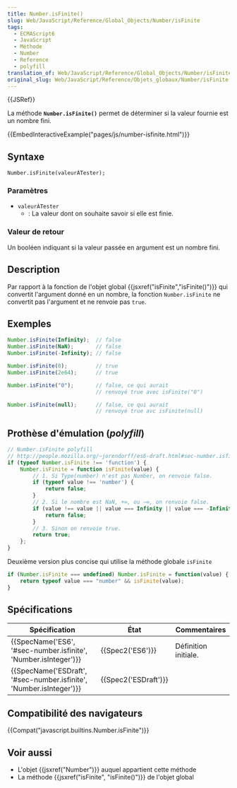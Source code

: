 ```yaml
---
title: Number.isFinite()
slug: Web/JavaScript/Reference/Global_Objects/Number/isFinite
tags:
  - ECMAScript6
  - JavaScript
  - Méthode
  - Number
  - Reference
  - polyfill
translation_of: Web/JavaScript/Reference/Global_Objects/Number/isFinite
original_slug: Web/JavaScript/Reference/Objets_globaux/Number/isFinite
---
```

{{JSRef}}

La méthode **`Number.isFinite()`** permet de déterminer si la valeur fournie est un nombre fini.

{{EmbedInteractiveExample("pages/js/number-isfinite.html")}}

## Syntaxe

    Number.isFinite(valeurÀTester);

### Paramètres

- `valeurÀTester`
  - : La valeur dont on souhaite savoir si elle est finie.

### Valeur de retour

Un booléen indiquant si la valeur passée en argument est un nombre fini.

## Description

Par rapport à la fonction de l'objet global {{jsxref("isFinite","isFinite()")}} qui convertit l'argument donné en un nombre, la fonction `Number.isFinite` ne convertit pas l'argument et ne renvoie pas `true`.

## Exemples

```js
Number.isFinite(Infinity);  // false
Number.isFinite(NaN);       // false
Number.isFinite(-Infinity); // false

Number.isFinite(0);         // true
Number.isFinite(2e64);      // true

Number.isFinite("0");       // false, ce qui aurait
                            // renvoyé true avec isFinite("0")

Number.isFinite(null);      // false, ce qui aurait
                            // renvoyé true avc isFinite(null)
```

## Prothèse d'émulation (_polyfill_)

```js
// Number.isFinite polyfill
// http://people.mozilla.org/~jorendorff/es6-draft.html#sec-number.isfinite
if (typeof Number.isFinite !== 'function') {
    Number.isFinite = function isFinite(value) {
        // 1. Si Type(number) n'est pas Number, on renvoie false.
        if (typeof value !== 'number') {
            return false;
        }
        // 2. Si le nombre est NaN, +∞, ou −∞, on renvoie false.
        if (value !== value || value === Infinity || value === -Infinity) {
            return false;
        }
        // 3. Sinon on renvoie true.
        return true;
    };
}
```

Deuxième version plus concise qui utilise la méthode globale `isFinite`

```js
if (Number.isFinite === undefined) Number.isFinite = function(value) {
    return typeof value === "number" && isFinite(value);
}
```

## Spécifications

| Spécification                                                                            | État                         | Commentaires         |
| ---------------------------------------------------------------------------------------- | ---------------------------- | -------------------- |
| {{SpecName('ES6', '#sec-number.isfinite', 'Number.isInteger')}}     | {{Spec2('ES6')}}         | Définition initiale. |
| {{SpecName('ESDraft', '#sec-number.isfinite', 'Number.isInteger')}} | {{Spec2('ESDraft')}} |                      |

## Compatibilité des navigateurs

{{Compat("javascript.builtins.Number.isFinite")}}

## Voir aussi

- L'objet {{jsxref("Number")}} auquel appartient cette méthode
- La méthode {{jsxref("isFinite", "isFinite()")}} de l'objet global
